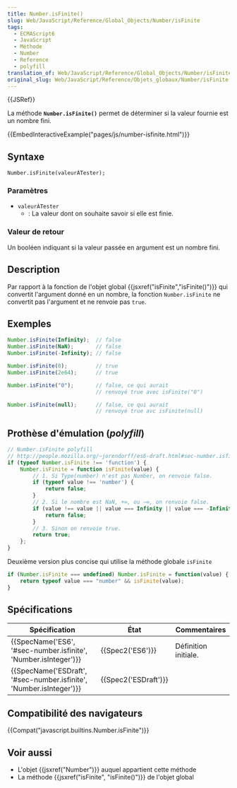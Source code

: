 ```yaml
---
title: Number.isFinite()
slug: Web/JavaScript/Reference/Global_Objects/Number/isFinite
tags:
  - ECMAScript6
  - JavaScript
  - Méthode
  - Number
  - Reference
  - polyfill
translation_of: Web/JavaScript/Reference/Global_Objects/Number/isFinite
original_slug: Web/JavaScript/Reference/Objets_globaux/Number/isFinite
---
```

{{JSRef}}

La méthode **`Number.isFinite()`** permet de déterminer si la valeur fournie est un nombre fini.

{{EmbedInteractiveExample("pages/js/number-isfinite.html")}}

## Syntaxe

    Number.isFinite(valeurÀTester);

### Paramètres

- `valeurÀTester`
  - : La valeur dont on souhaite savoir si elle est finie.

### Valeur de retour

Un booléen indiquant si la valeur passée en argument est un nombre fini.

## Description

Par rapport à la fonction de l'objet global {{jsxref("isFinite","isFinite()")}} qui convertit l'argument donné en un nombre, la fonction `Number.isFinite` ne convertit pas l'argument et ne renvoie pas `true`.

## Exemples

```js
Number.isFinite(Infinity);  // false
Number.isFinite(NaN);       // false
Number.isFinite(-Infinity); // false

Number.isFinite(0);         // true
Number.isFinite(2e64);      // true

Number.isFinite("0");       // false, ce qui aurait
                            // renvoyé true avec isFinite("0")

Number.isFinite(null);      // false, ce qui aurait
                            // renvoyé true avc isFinite(null)
```

## Prothèse d'émulation (_polyfill_)

```js
// Number.isFinite polyfill
// http://people.mozilla.org/~jorendorff/es6-draft.html#sec-number.isfinite
if (typeof Number.isFinite !== 'function') {
    Number.isFinite = function isFinite(value) {
        // 1. Si Type(number) n'est pas Number, on renvoie false.
        if (typeof value !== 'number') {
            return false;
        }
        // 2. Si le nombre est NaN, +∞, ou −∞, on renvoie false.
        if (value !== value || value === Infinity || value === -Infinity) {
            return false;
        }
        // 3. Sinon on renvoie true.
        return true;
    };
}
```

Deuxième version plus concise qui utilise la méthode globale `isFinite`

```js
if (Number.isFinite === undefined) Number.isFinite = function(value) {
    return typeof value === "number" && isFinite(value);
}
```

## Spécifications

| Spécification                                                                            | État                         | Commentaires         |
| ---------------------------------------------------------------------------------------- | ---------------------------- | -------------------- |
| {{SpecName('ES6', '#sec-number.isfinite', 'Number.isInteger')}}     | {{Spec2('ES6')}}         | Définition initiale. |
| {{SpecName('ESDraft', '#sec-number.isfinite', 'Number.isInteger')}} | {{Spec2('ESDraft')}} |                      |

## Compatibilité des navigateurs

{{Compat("javascript.builtins.Number.isFinite")}}

## Voir aussi

- L'objet {{jsxref("Number")}} auquel appartient cette méthode
- La méthode {{jsxref("isFinite", "isFinite()")}} de l'objet global
